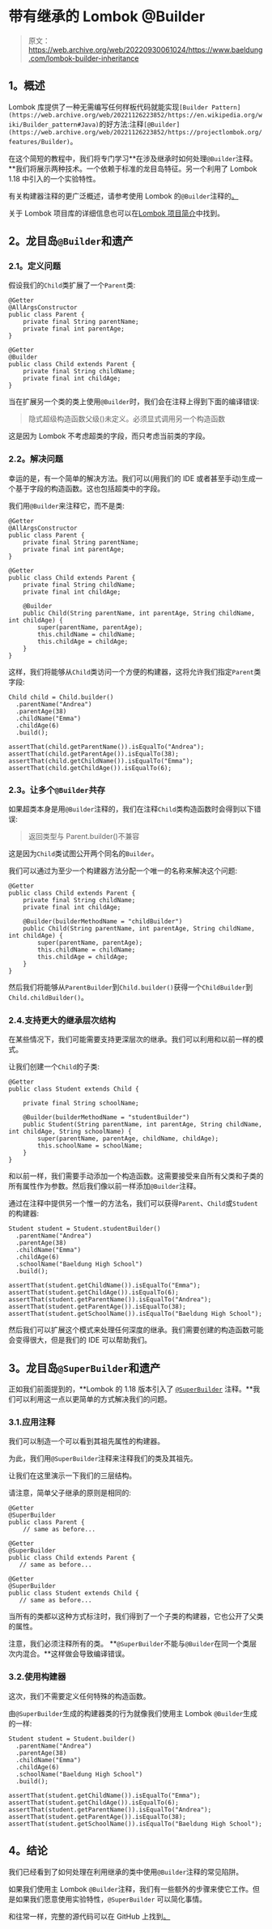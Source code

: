 # 带有继承的 Lombok @Builder

> 原文：<https://web.archive.org/web/20220930061024/https://www.baeldung.com/lombok-builder-inheritance>

## **1。概述**

Lombok 库提供了一种无需编写任何样板代码就能实现`[Builder Pattern](https://web.archive.org/web/20221126223852/https://en.wikipedia.org/wiki/Builder_pattern#Java)`的好方法:注释`[@Builder](https://web.archive.org/web/20221126223852/https://projectlombok.org/features/Builder)`。

在这个简短的教程中，我们将专门学习**在涉及继承时如何处理`@Builder`注释。**我们将展示两种技术。一个依赖于标准的龙目岛特征。另一个利用了 Lombok 1.18 中引入的一个实验特性。

有关构建器注释的更广泛概述，请参考使用 Lombok 的`@Builder`注释的[。](/web/20221126223852/https://www.baeldung.com/lombok-builder)

关于 Lombok 项目库的详细信息也可以在[Lombok 项目简介](/web/20221126223852/https://www.baeldung.com/intro-to-project-lombok)中找到。

## **2。龙目岛`@Builder`和遗产**

### **2.1。定义问题**

假设我们的`Child`类扩展了一个`Parent`类:

```
@Getter
@AllArgsConstructor
public class Parent {
    private final String parentName;
    private final int parentAge;
}

@Getter
@Builder
public class Child extends Parent {
    private final String childName;
    private final int childAge;
} 
```

当在扩展另一个类的类上使用`@Builder`时，我们会在注释上得到下面的编译错误:

> 隐式超级构造函数父级()未定义。必须显式调用另一个构造函数

这是因为 Lombok 不考虑超类的字段，而只考虑当前类的字段。

### **2.2。解决问题**

幸运的是，有一个简单的解决方法。我们可以(用我们的 IDE 或者甚至手动)生成一个基于字段的构造函数。这也包括超类中的字段。

我们用`@Builder`来注释它，而不是类:

```
@Getter
@AllArgsConstructor
public class Parent {
    private final String parentName;
    private final int parentAge;
}

@Getter
public class Child extends Parent {
    private final String childName;
    private final int childAge;

    @Builder
    public Child(String parentName, int parentAge, String childName, int childAge) {
        super(parentName, parentAge);
        this.childName = childName;
        this.childAge = childAge;
    }
} 
```

这样，我们将能够从`Child`类访问一个方便的构建器，这将允许我们指定`Parent`类字段:

```
Child child = Child.builder()
  .parentName("Andrea")
  .parentAge(38)
  .childName("Emma")
  .childAge(6)
  .build();

assertThat(child.getParentName()).isEqualTo("Andrea");
assertThat(child.getParentAge()).isEqualTo(38);
assertThat(child.getChildName()).isEqualTo("Emma");
assertThat(child.getChildAge()).isEqualTo(6);
```

### **2.3。让多个`@Builder`共存**

如果超类本身是用`@Builder`注释的，我们在注释`Child`类构造函数时会得到以下错误:

> 返回类型与 Parent.builder()不兼容

这是因为`Child`类试图公开两个同名的`Builder`。

我们可以通过为至少一个构建器方法分配一个唯一的名称来解决这个问题:

```
@Getter
public class Child extends Parent {
    private final String childName;
    private final int childAge;

    @Builder(builderMethodName = "childBuilder")
    public Child(String parentName, int parentAge, String childName, int childAge) {
        super(parentName, parentAge);
        this.childName = childName;
        this.childAge = childAge;
    }
} 
```

然后我们将能够从`ParentBuilder`到`Child.builder()`获得一个`ChildBuilder`到`Child.childBuilder()`。

### 2.4.支持更大的继承层次结构

在某些情况下，我们可能需要支持更深层次的继承。我们可以利用和以前一样的模式。

让我们创建一个`Child`的子类:

```
@Getter
public class Student extends Child {

    private final String schoolName;

    @Builder(builderMethodName = "studentBuilder")
    public Student(String parentName, int parentAge, String childName, int childAge, String schoolName) {
        super(parentName, parentAge, childName, childAge);
        this.schoolName = schoolName;
    }
}
```

和以前一样，我们需要手动添加一个构造函数。这需要接受来自所有父类和子类的所有属性作为参数。然后我们像以前一样添加`@Builder`注释。

通过在注释中提供另一个惟一的方法名，我们可以获得`Parent`、`Child`或`Student`的构建器:

```
Student student = Student.studentBuilder()
  .parentName("Andrea")
  .parentAge(38)
  .childName("Emma")
  .childAge(6)
  .schoolName("Baeldung High School")
  .build();

assertThat(student.getChildName()).isEqualTo("Emma");
assertThat(student.getChildAge()).isEqualTo(6);
assertThat(student.getParentName()).isEqualTo("Andrea");
assertThat(student.getParentAge()).isEqualTo(38);
assertThat(student.getSchoolName()).isEqualTo("Baeldung High School");
```

然后我们可以扩展这个模式来处理任何深度的继承。我们需要创建的构造函数可能会变得很大，但是我们的 IDE 可以帮助我们。

## **3。龙目岛`@SuperBuilder`和遗产**

正如我们前面提到的，**Lombok 的 1.18 版本引入了 [`@SuperBuilder`](https://web.archive.org/web/20221126223852/https://projectlombok.org/features/experimental/SuperBuilder) 注释。**我们可以利用这一点以更简单的方式解决我们的问题。

### 3.1.应用注释

我们可以制造一个可以看到其祖先属性的构建器。

为此，我们用`@SuperBuilder`注释来注释我们的类及其祖先。

让我们在这里演示一下我们的三层结构。

请注意，简单父子继承的原则是相同的:

```
@Getter
@SuperBuilder
public class Parent {
    // same as before...

@Getter
@SuperBuilder
public class Child extends Parent {
   // same as before...

@Getter
@SuperBuilder
public class Student extends Child {
   // same as before...
```

当所有的类都以这种方式标注时，我们得到了一个子类的构建器，它也公开了父类的属性。

注意，我们必须注释所有的类。 **`@SuperBuilder`不能与`@Builder`在同一个类层次内混合。**这样做会导致编译错误。

### 3.2.使用构建器

这次，我们不需要定义任何特殊的构造函数。

由`@SuperBuilder`生成的构建器类的行为就像我们使用主 Lombok `@Builder`生成的一样:

```
Student student = Student.builder()
  .parentName("Andrea")
  .parentAge(38)
  .childName("Emma")
  .childAge(6)
  .schoolName("Baeldung High School")
  .build();

assertThat(student.getChildName()).isEqualTo("Emma");
assertThat(student.getChildAge()).isEqualTo(6);
assertThat(student.getParentName()).isEqualTo("Andrea");
assertThat(student.getParentAge()).isEqualTo(38);
assertThat(student.getSchoolName()).isEqualTo("Baeldung High School");
```

## **4。结论**

我们已经看到了如何处理在利用继承的类中使用`@Builder`注释的常见陷阱。

如果我们使用主 Lombok `@Builder`注释，我们有一些额外的步骤来使它工作。但是如果我们愿意使用实验特性，`@SuperBuilder` 可以简化事情。

和往常一样，完整的源代码可以在 GitHub 上找到[。](https://web.archive.org/web/20221126223852/https://github.com/eugenp/tutorials/tree/master/lombok-modules/lombok)